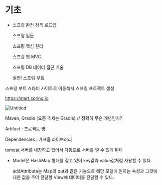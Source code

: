 # 기초

- 스프링 완전 정복 로드맵

  스프링 입문

  스프링 핵심 원리

  스프링 웹 MVC

  스프링 DB 데이터 접근 기술

  실전! 스프링 부트

스프링 부트 스타터 사이트로 이동해서 스프링 프로젝트 생성

https://start.spring.io

![Untitled](https://s3-us-west-2.amazonaws.com/secure.notion-static.com/3a0d58b8-5f97-4bc7-ab1f-03b119ef9529/Untitled.png)

Maven, Gradle (요즘 추세는 Gradle) // 정확히 무슨 개념인지?

Artifact : 프로젝트 명

Dependencies : 가져올 라이브러리

tomcat 서버를 내장하고 있어서 자동으로 서버를 열 수 있게 된다

- Model은 HashMap 형태를 갖고 있어 key값과 value값처럼 사용할 수 있다.

  addAttribute는 Map의 put과 같은 기능으로 해당 모델에 원하는 속성과 그것에 대한 값을 주어 전달할 View에 데이터를 전달할 수 있다.